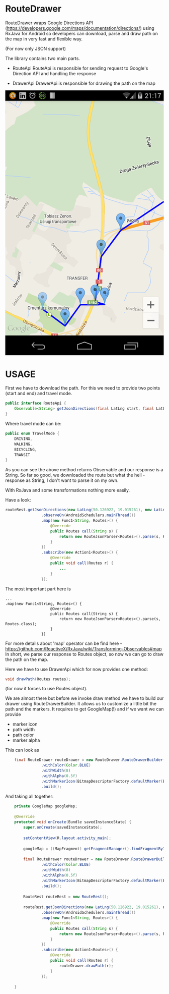 RouteDrawer
===========

RouteDrawer wraps Google Directions API (https://developers.google.com/maps/documentation/directions/) using RxJava for Android so developers can download, parse and draw path on the map in very fast and flexible way.

(For now only JSON support)

The library contains two main parts.

 - RouteApi
RouteApi is responsible for sending request to Google's Direction API and handling the response

 - DrawerApi
DrawerApi is responsible for drawing the path on the map

![image](art/demo.png)

USAGE
===========
First we have to download the path. For this we need to provide two points (start and end) and travel mode.


```java
public interface RouteApi {
    Observable<String> getJsonDirections(final LatLng start, final LatLng end, final TravelMode mode);
}
```

Where travel mode can be:

```java
public enum TravelMode {
    DRIVING,
    WALKING,
    BICYCLING,
    TRANSIT
}
```

As you can see the above method returns Observable and our response is a String.
So far so good, we downloaded the route but what the hell - response as String, I don't want to parse it on my own.

With RxJava and some transformations nothing more easily.

Have a look:

```java
routeRest.getJsonDirections(new LatLng(50.126922, 19.015261), new LatLng(50.200206, 19.175603), TravelMode.DRIVING)
                .observeOn(AndroidSchedulers.mainThread())
                .map(new Func1<String, Routes>() {
                    @Override
                    public Routes call(String s) {
                        return new RouteJsonParser<Routes>().parse(s, Routes.class);
                    }
                })
                .subscribe(new Action1<Routes>() {
                    @Override
                    public void call(Routes r) {
                        ...
                    }
                });
```

The most important part here is

```
...
.map(new Func1<String, Routes>() {
                    @Override
                    public Routes call(String s) {
                        return new RouteJsonParser<Routes>().parse(s, Routes.class);
                    }
                })
```

For more details about 'map' operator can be find here - https://github.com/ReactiveX/RxJava/wiki/Transforming-Observables#map
In short, we parse our response to Routes object, so now we can go to draw the path on the map.


Here we have to use DrawerApi which for now provides one method:
```java
void drawPath(Routes routes);
```
(for now it forces to use Routes object).

We are almost there but before we invoke draw method we have to build our drawer using RouteDrawerBuilder.
It allows us to customize a little bit the path and the markers. It requires to get GoogleMap(!) and if we want we can provide
- marker icon
- path width
- path color
- marker alpha

This can look as

```java
    final RouteDrawer routeDrawer = new RouteDrawer.RouteDrawerBuilder(googleMap)
                .withColor(Color.BLUE)
                .withWidth(8)
                .withAlpha(0.5f)
                .withMarkerIcon(BitmapDescriptorFactory.defaultMarker(BitmapDescriptorFactory.HUE_ORANGE))
                .build();
```


And taking all together:

```java
    private GoogleMap googleMap;

    @Override
    protected void onCreate(Bundle savedInstanceState) {
        super.onCreate(savedInstanceState);

        setContentView(R.layout.activity_main);

        googleMap = ((MapFragment) getFragmentManager().findFragmentById(R.id.map)).getMap();

        final RouteDrawer routeDrawer = new RouteDrawer.RouteDrawerBuilder(googleMap)
                .withColor(Color.BLUE)
                .withWidth(8)
                .withAlpha(0.5f)
                .withMarkerIcon(BitmapDescriptorFactory.defaultMarker(BitmapDescriptorFactory.HUE_ORANGE))
                .build();

        RouteRest routeRest = new RouteRest();

        routeRest.getJsonDirections(new LatLng(50.126922, 19.015261), new LatLng(50.200206, 19.175603), TravelMode.DRIVING)
                .observeOn(AndroidSchedulers.mainThread())
                .map(new Func1<String, Routes>() {
                    @Override
                    public Routes call(String s) {
                        return new RouteJsonParser<Routes>().parse(s, Routes.class);
                    }
                })
                .subscribe(new Action1<Routes>() {
                    @Override
                    public void call(Routes r) {
                        routeDrawer.drawPath(r);
                    }
                });

    }
```







